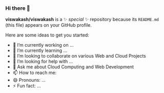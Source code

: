 ### Hi there 👋



**viswakash/viswakash** is a ✨ _special_ ✨ repository because its `README.md` (this file) appears on your GitHub profile.

Here are some ideas to get you started:

- 🔭 I’m currently working on ...
- 🌱 I’m currently learning ...
- 👯 I’m looking to collaborate on various Web and Cloud Projects
- 🤔 I’m looking for help with ...
- 💬 Ask me about Cloud Computing and Web Development
- 📫 How to reach me: 
- 😄 Pronouns: ...
- ⚡ Fun fact: ...
 
